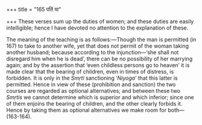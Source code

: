 +++
title = "165 पतिं या"

+++
These verses sum up the duties of women; and these duties are easily
intelligible; hence I have devoted no attention to the explanation of
these.

The meaning of the teaching is as follows:—Though the man is permitted
(in 167) to take to another wife, yet that does not permit of the woman
taking another husband; because according to the injunction—‘she shall
not disregard him when he is dead’, there can be no possibility of her
marrying again; and by the assertion that ‘even childless persons go to
heaven’ it is made clear that the bearing of children, even in times of
distress, is forbidden. It is only in the *Smṛti* sanctioning ‘*Niyoga*’
that this latter is permitted. Hence in view of these (prohibition and
sanction) the two courses are regarded as optional alternatives; and
between these two *Smṛtis* we cannot determine which is superior and
which inferior; since one of them enjoins the bearing of children, and
the other clearly forbids it. Hence by taking them as optional
alternatives we make room for both—(163-164).



